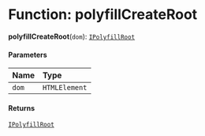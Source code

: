 # Function: polyfillCreateRoot

**polyfillCreateRoot**(`dom`): [`IPolyfillRoot`](/auto-docs/form-materials/interfaces/IPolyfillRoot.md)

#### Parameters

| Name | Type |
| :------ | :------ |
| `dom` | `HTMLElement` |

#### Returns

[`IPolyfillRoot`](/auto-docs/form-materials/interfaces/IPolyfillRoot.md)
